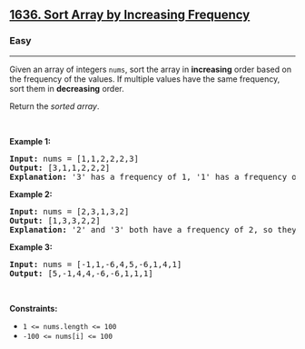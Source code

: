 <h2>
  <a href="https://leetcode.com/problems/sort-array-by-increasing-frequency/description/">1636. Sort Array by Increasing Frequency</a>
</h2>
<h3>Easy</h3>
<hr/>
<p>
  Given an array of integers <code>nums</code>, sort the array in
  <strong>increasing</strong> order based on the frequency of the values. If
  multiple values have the same frequency, sort them in
  <strong>decreasing</strong> order.
</p>

<p>Return the <em>sorted array</em>.</p>

<p>&nbsp;</p>
<p><strong class="example">Example 1:</strong></p>

<pre><strong>Input:</strong> nums = [1,1,2,2,2,3]
<strong>Output:</strong> [3,1,1,2,2,2]
<strong>Explanation:</strong> '3' has a frequency of 1, '1' has a frequency of 2, and '2' has a frequency of 3.
</pre>

<p><strong class="example">Example 2:</strong></p>

<pre><strong>Input:</strong> nums = [2,3,1,3,2]
<strong>Output:</strong> [1,3,3,2,2]
<strong>Explanation:</strong> '2' and '3' both have a frequency of 2, so they are sorted in decreasing order.
</pre>

<p><strong class="example">Example 3:</strong></p>

<pre><strong>Input:</strong> nums = [-1,1,-6,4,5,-6,1,4,1]
<strong>Output:</strong> [5,-1,4,4,-6,-6,1,1,1]</pre>

<p>&nbsp;</p>
<p><strong>Constraints:</strong></p>

<ul>
  <li><code>1 &lt;= nums.length &lt;= 100</code></li>
  <li><code>-100 &lt;= nums[i] &lt;= 100</code></li>
</ul>
